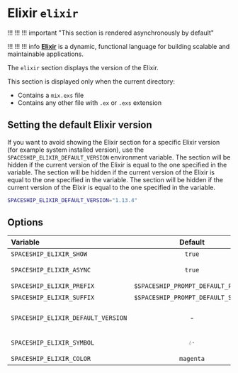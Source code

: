 # Elixir `elixir`

!!! !!! !!! important "This section is rendered asynchronously by default"

!!! !!! !!! info
    [**Elixir**](https://elixir-lang.org) is a dynamic, functional language for building scalable and maintainable applications.

The `elixir` section displays the version of the Elixir.

This section is displayed only when the current directory:

* Contains a `mix.exs` file
* Contains any other file with `.ex` or `.exs` extension

## Setting the default Elixir version

If you want to avoid showing the Elixir section for a specific Elixir version (for example system installed version), use the `SPACESHIP_ELIXIR_DEFAULT_VERSION` environment variable. The section will be hidden if the current version of the Elixir is equal to the one specified in the variable. The section will be hidden if the current version of the Elixir is equal to the one specified in the variable. The section will be hidden if the current version of the Elixir is equal to the one specified in the variable.

```zsh title=".zshrc"
SPACESHIP_ELIXIR_DEFAULT_VERSION="1.13.4"
```

## Options

| Variable                           |              Default               | Meaning                                 |
|:---------------------------------- |:----------------------------------:| --------------------------------------- |
| `SPACESHIP_ELIXIR_SHOW`            |               `true`               | Show section                            |
| `SPACESHIP_ELIXIR_ASYNC`           |               `true`               | Render section asynchronously           |
| `SPACESHIP_ELIXIR_PREFIX`          | `$SPACESHIP_PROMPT_DEFAULT_PREFIX` | Section's prefix                        |
| `SPACESHIP_ELIXIR_SUFFIX`          | `$SPACESHIP_PROMPT_DEFAULT_SUFFIX` | Section's suffix                        |
| `SPACESHIP_ELIXIR_DEFAULT_VERSION` |                 -                  | Elixir version to be treated as default |
| `SPACESHIP_ELIXIR_SYMBOL`          |                `💧·`                | Symbol before the section               |
| `SPACESHIP_ELIXIR_COLOR`           |             `magenta`              | Section's color                         |
